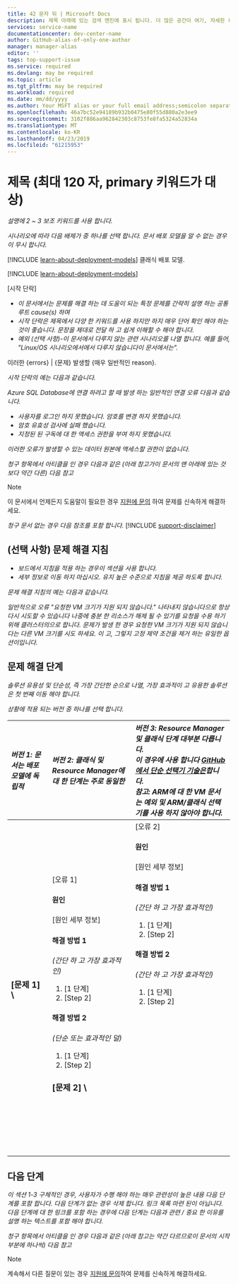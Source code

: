 ```yaml
---
title: 42 문자 뒤 | Microsoft Docs
description: 제목 아래에 있는 검색 엔진에 표시 됩니다. 더 많은 공간이 여기, 자세한 키워드 및 제목 보다 자세한 설명을 사용 하 여
services: service-name
documentationcenter: dev-center-name
author: GitHub-alias-of-only-one-author
manager: manager-alias
editor: ''
tags: top-support-issue
ms.service: required
ms.devlang: may be required
ms.topic: article
ms.tgt_pltfrm: may be required
ms.workload: required
ms.date: mm/dd/yyyy
ms.author: Your MSFT alias or your full email address;semicolon separates two or more
ms.openlocfilehash: 46a7bc52e94189b932b0475e80f55d880a2e3ee9
ms.sourcegitcommit: 3102f886aa962842303c8753fe8fa5324a52834a
ms.translationtype: MT
ms.contentlocale: ko-KR
ms.lasthandoff: 04/23/2019
ms.locfileid: "61215953"
---
```

# <a name="title-maximum-120-characters-target-the-primary-keyword"></a>제목 (최대 120 자, primary 키워드가 대상)
*설명에 2 ~ 3 보조 키워드를 사용 합니다.*

*시나리오에 따라 다음 배제가 중 하나를 선택 합니다. 문서 배포 모델을 알 수 없는 경우이 무시 합니다.*

[!INCLUDE [learn-about-deployment-models](../../includes/learn-about-deployment-models-rm-include.md)] 클래식 배포 모델.

[!INCLUDE [learn-about-deployment-models](../../includes/learn-about-deployment-models-both-include.md)]

[시작 단락]

* *이 문서에서는 문제를 해결 하는 데 도움이 되는 특정 문제를 간략히 설명 하는 공통 루트 cause(s) 하며*
* *시작 단락은 제목에서 다양 한 키워드를 사용 하지만 하지 매우 단어 확인 해야 하는 것이 좋습니다. 문장을 제대로 전달 하 고 쉽게 이해할 수 해야 합니다.*
* *예외 (선택 사항)-이 문서에서 다루지 않는 관련 시나리오를 나열 합니다. 예를 들어, "Linux/OS 시나리오에서에서 다루지 않습니다이 문서에서는".*

이러한 {errors} | {문제} 발생할 {매우 일반적인 reason}.

*시작 단락의 예는 다음과 같습니다.*

*Azure SQL Database에 연결 하려고 할 때 발생 하는 일반적인 연결 오류 다음과 같습니다.*

* *사용자를 로그인 하지 못했습니다. 암호를 변경 하지 못했습니다.*
* *암호 유효성 검사에 실패 했습니다.*
* *지정된 된 구독에 대 한 액세스 권한을 부여 하지 못했습니다.*

*이러한 오류가 발생할 수 있는 데이터 원본에 액세스할 권한이 없습니다.*

*청구 항목에서 아티클을 인 경우 다음과 같은 (아래 참고가이 문서의 맨 아래에 있는 것 보다 약간 다른) 다음 참고*

> [!NOTE]
> 이 문서에서 언제든지 도움말이 필요한 경우 [지원에 문의](https://portal.azure.com/?#blade/Microsoft_Azure_Support/HelpAndSupportBlade) 하여 문제를 신속하게 해결하세요.
> 
> 

*청구 문서 없는 경우 다음 참조를 포함 합니다.*
[!INCLUDE [support-disclaimer](../../includes/support-disclaimer.md)]

## <a name="troubleshooting-guidance-optional"></a>(선택 사항) 문제 해결 지침
* *보드에서 지침을 적용 하는 경우이 섹션을 사용 합니다.*
* *세부 정보로 이동 하지 마십시오. 유지 높은 수준으로 지침을 제공 하도록 합니다.*

*문제 해결 지침의 예는 다음과 같습니다.*

*일반적으로 오류 "요청한 VM 크기가 지원 되지 않습니다." 나타내지 않습니다으로 항상 다시 시도할 수 있습니다 나중에 충분 한 리소스가 해제 될 수 있기를 요청을 수용 하기 위해 클러스터의으로 합니다. 문제가 발생 한 경우 요청한 VM 크기가 지원 되지 않습니다는 다른 VM 크기를 시도 하세요. 이 고, 그렇지 고정 제약 조건을 제거 하는 유일한 옵션이입니다.*

## <a name="troubleshooting-steps"></a>문제 해결 단계
*솔루션 유용성 및 단순성, 즉 가장 간단한 순으로 나열, 가장 효과적이 고 유용한 솔루션은 첫 번째 이동 해야 합니다.*

*상황에 적용 되는 버전 중 하나를 선택 합니다.*

| <em>버전 1: 문서는 배포 모델에 독립적</em> | <em>버전 2: 클래식 및 Resource Manager에 대 한 단계는 주로 동일한</em> | <em>버전 3: Resource Manager 및 클래식 단계 대부분 다릅니다. <br />이 경우에 사용 합니다 <a href="https://github.com/Azure/azure-content-pr/blob/master/contributor-guide/custom-markdown-extensions.md#simple-selectors">GitHub에서 단순 선택기 기술은</a>합니다. <br />참고: ARM에 대 한 VM 문서는 예외 및 ARM/클래식 선택기를 사용 하지 않아야 합니다.</em> |
|:--- |:--- |:--- |
| <p><h3>[문제 1] \ |[오류 1]</h3><h4>원인</h4>[원인 세부 정보]</p><p><h4>해결 방법 1</h4><em>(간단 하 고 가장 효과적인)</em></p><ol><li>[1 단계]</li><li>[Step 2]</li></ol><p><h4>해결 방법 2</h4><em>(단순 또는 효과적인 덜)</em></p><ol><li>[1 단계]</li><li>[Step 2]</li></ol><p><h3>[문제 2] \ |[오류 2]</h3><h4>원인</h4>[원인 세부 정보]</p><p><h4>해결 방법 1</h4><em>(간단 하 고 가장 효과적인)</em></p><ol><li>[1 단계]</li><li>[Step 2]</li></ol><p><h4>해결 방법 2</h4><em>(간단 하 고 가장 효과적인)</em></p><ol><li>[1 단계]</li><li>[Step 2]</li></ol><br /><br /><br /><br /><br /><br /><br /><br /><br /><br /><br /><br /><br /><br /><br /><br /> |

## <a name="next-steps"></a>다음 단계
*이 섹션 1-3 구체적인 경우, 사용자가 수행 해야 하는 매우 관련성이 높은 내용 다음 단계를 포함 합니다. 다음 단계가 없는 경우 삭제 합니다. 링크 목록 마련 된이 아닙니다. 다음 단계에 대 한 링크를 포함 하는 경우에 다음 단계는 다음과 관련 / 중요 한 이유를 설명 하는 텍스트를 포함 해야 합니다.*

*청구 항목에서 아티클을 인 경우 다음과 같은 (아래 참고는 약간 다르므로이 문서의 시작 부분에 하나씩) 다음 참고*

> [!NOTE]
> 계속해서 다른 질문이 있는 경우 [지원에 문의](https://portal.azure.com/?#blade/Microsoft_Azure_Support/HelpAndSupportBlade)하여 문제를 신속하게 해결하세요.
> 
> 

